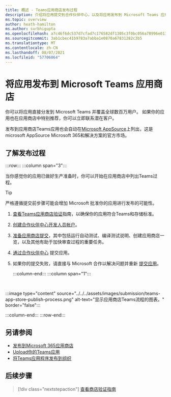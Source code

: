 ```yaml
---
title: 概述 - Teams应用商店发布过程
description: 介绍将应用提交到合作伙伴中心，以及将应用发布到 Microsoft Teams 应用商店和 AppSource (的过程) 。
ms.topic: overview
author: heath-hamilton
ms.author: surbhigupta
ms.openlocfilehash: a7c46f6dc537d7cfad7c176582df1305c3f0bc056a78996e013757a3eff7e013
ms.sourcegitcommit: 3ab1cbec41b9783a7abba1e0870a67831282c3b5
ms.translationtype: MT
ms.contentlocale: zh-CN
ms.lasthandoff: 08/07/2021
ms.locfileid: "57706064"
---
```

# <a name="publish-your-app-to-the-microsoft-teams-store"></a>将应用发布到 Microsoft Teams 应用商店

你可以将应用直接分发到 Microsoft Teams 并覆盖全球数百万用户。 如果你的应用也在应用商店中特别推荐，你可以立即联系潜在客户。

发布到应用商店Teams应用也会自动在[Microsoft AppSource](https://appsource.microsoft.com)上列出，这是 microsoft AppSource Microsoft 365和解决方案的官方市场。

## <a name="understand-the-publishing-process"></a>了解发布过程

:::row:::
   :::column span="3":::

当你感觉你的应用已做好生产准备时，你可以开始在应用商店中列出Teams过程。

> [!TIP]
> 严格遵循提交前步骤可能会增加 Microsoft 批准你的应用进行发布的可能性。

1. [查看Teams应用商店验证](~/concepts/deploy-and-publish/appsource/prepare/teams-store-validation-guidelines.md)指南，以确保你的应用符合Teams和存储标准。
1. [创建合作伙伴中心开发人员帐户](~/concepts/deploy-and-publish/appsource/prepare/create-partner-center-dev-account.md)。
1. [准备应用商店提交](~/concepts/deploy-and-publish/appsource/prepare/submission-checklist.md)，其中包括运行自动测试、编译测试说明、创建应用商店一览，以及其他有助于加快审查过程的重要任务。
1. [通过合作伙伴中心](https://docs.microsoft.com/office/dev/store/add-in-submission-guide) 提交应用。
1. 如果你的提交失败，请直接与 Microsoft 合作以解决问题并重新 [提交应用](~/concepts/deploy-and-publish/appsource/resolve-submission-issues.md)。

   :::column-end:::
   :::column span="1":::

<br>

:::image type="content" source="../../../assets/images/submission/teams-app-store-publish-process.png" alt-text="显示应用商店Teams流程的图表。" border="false":::

   :::column-end:::
:::row-end:::

## <a name="see-also"></a>另请参阅

* [发布到Microsoft 365应用商店](https://docs.microsoft.com/office/dev/store/)
* [Upload你的Teams应用](~/concepts/deploy-and-publish/apps-upload.md)
* [将Teams应用程序发布到组织](/MicrosoftTeams/tenant-apps-catalog-teams?toc=/microsoftteams/platform/toc.json&bc=/MicrosoftTeams/breadcrumb/toc.json)

## <a name="next-step"></a>后续步骤

> [!div class="nextstepaction"]
> [查看商店验证指南](~/concepts/deploy-and-publish/appsource/prepare/teams-store-validation-guidelines.md)
